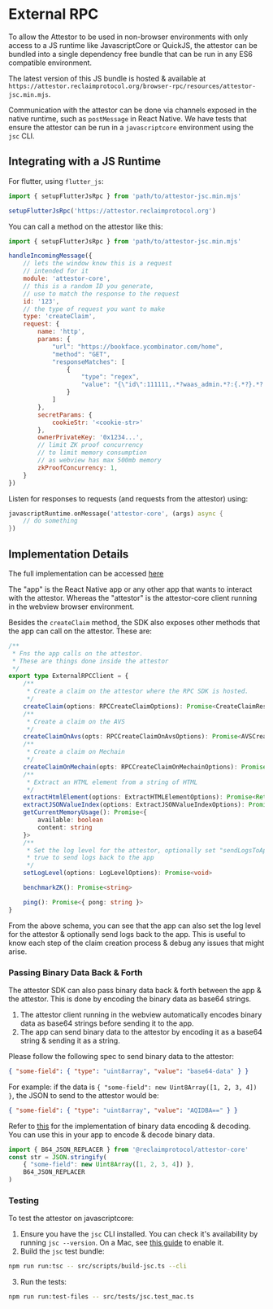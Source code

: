# External RPC

To allow the Attestor to be used in non-browser environments with only access to a JS runtime like JavascriptCore or QuickJS, the attestor can be bundled into a single dependency free bundle that can be run in any ES6 compatible environment.

The latest version of this JS bundle is hosted & available at `https://attestor.reclaimprotocol.org/browser-rpc/resources/attestor-jsc.min.mjs`.

Communication with the attestor can be done via channels exposed in the native runtime, such as `postMessage` in React Native. We have tests that ensure the attestor can be run in a `javascriptcore` environment using the `jsc` CLI.

## Integrating with a JS Runtime

For flutter, using `flutter_js`:
``` js
import { setupFlutterJsRpc } from 'path/to/attestor-jsc.min.mjs'

setupFlutterJsRpc('https://attestor.reclaimprotocol.org')
```

You can call a method on the attestor like this:
``` js
import { setupFlutterJsRpc } from 'path/to/attestor-jsc.min.mjs'

handleIncomingMessage({
	// lets the window know this is a request
	// intended for it
	module: 'attestor-core',
	// this is a random ID you generate,
	// use to match the response to the request
	id: '123',
	// the type of request you want to make
	type: 'createClaim',
	request: {
		name: 'http',
		params: {
			"url": "https://bookface.ycombinator.com/home",
			"method": "GET",
			"responseMatches": [
				{
					"type": "regex",
					"value": "{\"id\":111111,.*?waas_admin.*?:{.*?}.*?:{.*?}.*?(?:full_name|first_name).*?}"
				}
			]
		},
		secretParams: {
			cookieStr: '<cookie-str>'
		},
		ownerPrivateKey: '0x1234...',
		// limit ZK proof concurrency
		// to limit memory consumption
		// as webview has max 500mb memory
		zkProofConcurrency: 1,
	}
})
```

Listen for responses to requests (and requests from the attestor) using:
``` dart
javascriptRuntime.onMessage('attestor-core', (args) async {
	// do something
})
```

## Implementation Details

The full implementation can be accessed [here](/src/external-rpc/)

The "app" is the React Native app or any other app that wants to interact with the attestor. Whereas the "attestor" is the attestor-core client running in the webview browser environment.

Besides the `createClaim` method, the SDK also exposes other methods that the app can call on the attestor. These are:

``` ts
/**
 * Fns the app calls on the attestor.
 * These are things done inside the attestor
 */
export type ExternalRPCClient = {
	/**
	 * Create a claim on the attestor where the RPC SDK is hosted.
	 */
	createClaim(options: RPCCreateClaimOptions): Promise<CreateClaimResponse>
	/**
	 * Create a claim on the AVS
	 */
	createClaimOnAvs(opts: RPCCreateClaimOnAvsOptions): Promise<AVSCreateResult>
	/**
	 * Create a claim on Mechain
	 */
	createClaimOnMechain(opts: RPCCreateClaimOnMechainOptions): Promise<MechainCreateResult>
	/**
	 * Extract an HTML element from a string of HTML
	 */
	extractHtmlElement(options: ExtractHTMLElementOptions): Promise<ReturnType<typeof extractHTMLElement>>
	extractJSONValueIndex(options: ExtractJSONValueIndexOptions): Promise<ReturnType<typeof extractJSONValueIndex>>
	getCurrentMemoryUsage(): Promise<{
		available: boolean
		content: string
	}>
	/**
	 * Set the log level for the attestor, optionally set "sendLogsToApp" to 
	 * true to send logs back to the app
	 */
	setLogLevel(options: LogLevelOptions): Promise<void>

	benchmarkZK(): Promise<string>

	ping(): Promise<{ pong: string }>
}
```

From the above schema, you can see that the app can also set the log level for the attestor & optionally send logs back to the app. This is useful to know each step of the claim creation process & debug any issues that might arise.

### Passing Binary Data Back & Forth

The attestor SDK can also pass binary data back & forth between the app & the attestor. This is done by encoding the binary data as base64 strings.

1. The attestor client running in the webview automatically encodes binary data as base64 strings before sending it to the app. 
2. The app can send binary data to the attestor by encoding it as a base64 string & sending it as a string.

Please follow the following spec to send binary data to the attestor:
``` json
{ "some-field": { "type": "uint8array", "value": "base64-data" } }
```

For example: if the data is `{ "some-field": new Uint8Array([1, 2, 3, 4]) }`, the JSON to send to the attestor would be:
``` json
{ "some-field": { "type": "uint8array", "value": "AQIDBA==" } }
```

Refer to [this](/src/utils/b64-json.ts) for the implementation of binary data encoding & decoding. You can use this in your app to encode & decode binary data.
``` ts 
import { B64_JSON_REPLACER } from '@reclaimprotocol/attestor-core'
const str = JSON.stringify(
	{ "some-field": new Uint8Array([1, 2, 3, 4]) },
	B64_JSON_REPLACER
)
```

### Testing

To test the attestor on javascriptcore:
1. Ensure you have the `jsc` CLI installed. You can check it's availability by running `jsc --version`. On a Mac, see [this guide](https://seasidetesting.com/2021/07/10/conveniently-start-a-javascript-shell-jsc-on-macos/) to enable it.
2. Build the `jsc` test bundle:
``` bash
npm run run:tsc -- src/scripts/build-jsc.ts --cli
```
3. Run the tests:
``` bash
npm run run:test-files -- src/tests/jsc.test_mac.ts
```